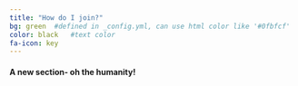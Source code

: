 ```yaml
---
title: "How do I join?"
bg: green  #defined in _config.yml, can use html color like '#0fbfcf'
color: black   #text color
fa-icon: key
---
```


  #### A new section- oh the humanity!